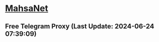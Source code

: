 
# [MahsaNet](https://t.me/mahsa_net)
## Free Telegram Proxy (Last Update: 2024-06-24 07:39:09)

    